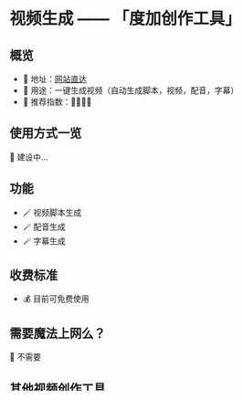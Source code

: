 # 视频生成 —— 「度加创作工具」

##  概览
- 👋 地址：[网站直达](https://aigc.baidu.com/)
- 🔧 用途：一键生成视频（自动生成脚本，视频，配音，字幕）
- 👯 推荐指数：🌟🌟🌟🌟

##  使用方式一览
👷 建设中...

##  功能
- 🪄 视频脚本生成
- 🪄 配音生成
- 🪄 字幕生成

##  收费标准
- 💰 目前可免费使用

##  需要魔法上网么？
🙅 不需要

## 其他视频创作工具
更多工具可访问： [AI 视频创作工具集](https://ai-bot.cn/favorites/ai-writing-tools/)
